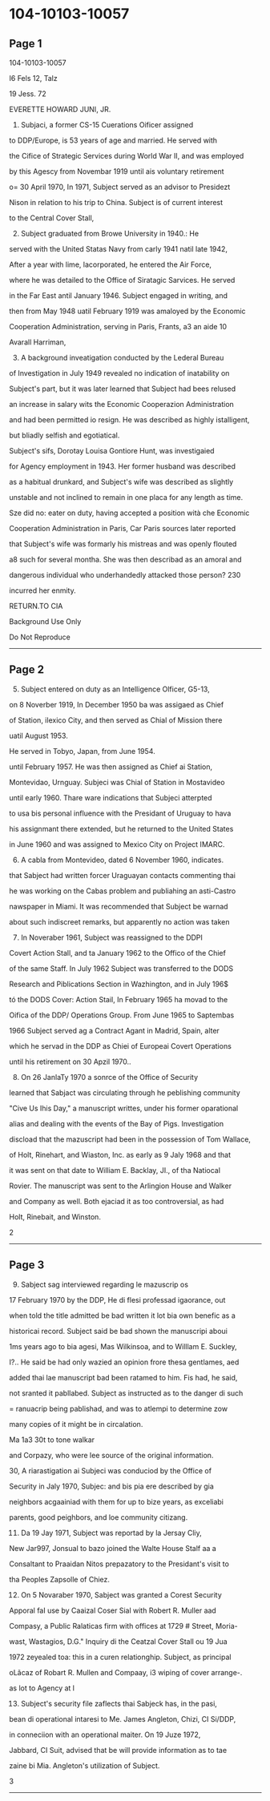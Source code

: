 # 104-10103-10057

## Page 1

104-10103-10057

I6 Fels 12, Talz

19 Jess. 72

EVERETTE HOWARD JUNI, JR.

1. Subjaci, a former CS-15 Cuerations Oificer assigned

to DDP/Europe, is 53 years of age and married. He served with

the Cifice of Strategic Services during World War II, and was employed

by this Agescy from Novembar 1919 until ais voluntary retirement

o= 30 April 1970, In 1971, Subject served as an advisor to Presidezt

Nison in relation to his trip to China. Subject is of current interest

to the Central Cover Stall,

2. Subject graduated from Browe University in 1940.: He

served with the United Statas Navy from carly 1941 natil late 1942,

After a year with lime, lacorporated, he entered the Air Force,

where he was detailed to the Office of Siratagic Sarvices. He served

in the Far East antil January 1946. Subject engaged in writing, and

then from May 1948 uatil February 1919 was amaloyed by the Economic

Cooperation Administration, serving in Paris, Frants, a3 an aide 10

Avarall Harriman,

3. A background inveatigation conducted by the Lederal Bureau

of Investigation in July 1949 revealed no indication of inatability on

Subject's part, but it was later learned that Subject had bees relused

an increase in salary wits the Economic Cooperazion Administration

and had been permitted io resign. He was described as highly istalligent,

but bliadly selfish and egotiatical.

Subject's sifs, Dorotay Louisa Gontiore Hunt, was investigaied

for Agency employment in 1943. Her former husband was described

as a habitual drunkard, and Subject's wife was described as slightly

unstable and not inclined to remain in one placa for any length as time.

Sze did no: eater on duty, having accepted a position wità che Economic

Cooperation Administration in Paris, Car Paris sources later reported

that Subject's wife was formarly his mistreas and was openly flouted

a8 such for several montha. She was then describad as an amoral and

dangerous individual who underhandedly attacked those person? 230

incurred her enmity.

RETURN.TO CIA

Background Use Only

Do Not Reproduce

---

## Page 2

5. Subject entered on duty as an Intelligence Olficer, G5-13,

on 8 Noverber 1919, In December 1950 ba was assigaed as Chief

of Station, ilexico City, and then served as Chial of Mission there

uatil August 1953.

He served in Tobyo, Japan, from June 1954.

until February 1957. He was then assigned as Chief ai Station,

Montevidao, Urnguay. Subjeci was Chial of Station in Mostavideo

until early 1960. Thare ware indications that Subjeci atterpted

to usa bis personal influence with the Presidant of Uruguay to hava

his assignmant there extended, but he returned to the United States

in June 1960 and was assigned to Mexico City on Project IMARC.

6. A cabla from Montevideo, dated 6 November 1960, indicates.

that Sabject had written forcer Uraguayan contacts commenting thai

he was working on the Cabas problem and publiahing an asti-Castro

nawspaper in Miami. It was recommended that Subject be warnad

about such indiscreet remarks, but apparently no action was taken

7. In Noveraber 1961, Subject was reassigned to the DDPI

Covert Action Stall, and ta January 1962 to the Offico of the Chief

of the same Staff. In July 1962 Subject was transferred to the DODS

Research and Piblications Section in Wazhington, and in July 196$

tó the DODS Cover: Action Stail, In February 1965 ha movad to the

Oifica of the DDP/ Operations Group. From June 1965 to Saptembas

1966 Subject served ag a Contract Agant in Madrid, Spain, alter

which he servad in the DDP as Chiei of Europeai Covert Operations

until his retirement on 30 Apzil 1970..

8. On 26 JanlaTy 1970 a sonrce of the Office of Security

learned that Sabjact was circulating through he peblishing community

"Cive Us Ihis Day," a manuscript writtes, under his former oparational

alias and dealing with the events of the Bay of Pigs. Investigation

discload that the mazuscript had been in the possession of Tom Wallace,

of Holt, Rinehart, and Wiaston, Inc. as early as 9 Jaly 1968 and that

it was sent on that date to William E. Backlay, JI., of tha Natiocal

Rovier. The manuscript was sent to the Arlingion House and Walker

and Company as well. Both ejaciad it as too controversial, as had

Holt, Rinebait, and Winston.

2

---

## Page 3

9. Sabject sag interviewed regarding le mazuscrip os

17 February 1970 by the DDP, He di flesi professad igaorance, out

when told the title admitted be bad written it lot bia own benefic as a

historicai record. Subject said be bad shown the manuscripi aboui

1ms years ago to bia agesi, Mas Wilkinsoa, and to Willlam E. Suckley,

I?.. He said be had only wazied an opinion frore thesa gentlames, aed

added thai lae manuscript bad been ratamed to him. Fis had, he said,

not sranted it pabllabed. Subject as instructed as to the danger di such

= ranuacrip being pablishad, and was to atlempi to determine zow

many copies of it might be in circalation.

Ma 1a3 30t to tone walkar

and Corpazy, who were lee source of the original information.

30, A riarastigation ai Subjeci was conduciod by the Office of

Security in Jaly 1970, Subjec: and bis pia ere described by gia

neighbors acgaainiad with them for up to bize years, as exceliabi

parents, good peighbors, and loe community citizang.

11. Da 19 Jay 1971, Subject was reportad by la Jersay Cliy,

New Jar997, Jonsual to bazo joined the Walte House Stalf aa a

Consaltant to Praaidan Nitos prepazatory to the Presidant's visit to

tha Peoples Zapsolle of Chiez.

12. On 5 Novaraber 1970, Sabject was granted a Corest Security

Apporal faI use by Caaizal Coser Sial with Robert R. Muller aad

Compasy, a Public Ralaticas firm with offices at 1729 # Street, Moria-

wast, Wastagios, D.G." Inquiry di the Ceatzal Cover Stall ou 19 Jua

1972 zeyealed toa: this in a curen relationghip. Subject, as principal

oLãcaz of Robart R. Mullen and Compaay, i3 wiping of cover arrange-.

as lot to Agency at l

13. Subject's security file zaflects thai Sabjeck has, in the pasi,

bean di operational intaresi to Me. James Angleton, Chizi, CI Si/DDP,

in conneciion with an operational maiter. On 19 Juze 1972,

Jabbard, CI Suit, advised that be will provide information as to tae

zaine bi Mia. Angleton's utilization of Subject.

3

---


